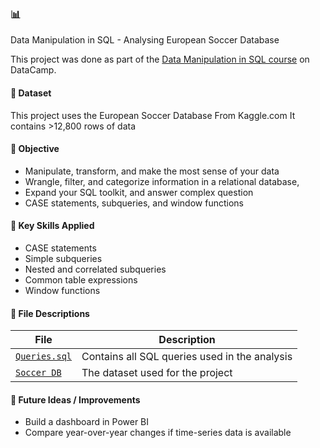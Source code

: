 ### 📊 
Data Manipulation in SQL - Analysing European Soccer Database

This project was done as part of the [Data Manipulation in SQL course](https://www.datacamp.com/completed/statement-of-accomplishment/course/99be9a282a36d7e7c7c4c84ce2a114e343a02039) on DataCamp.  

#### 📁 Dataset
This project uses the European Soccer Database From Kaggle.com
It contains >12,800 rows of data

#### 🎯 Objective
- Manipulate, transform, and make the most sense of your data
- Wrangle, filter, and categorize information in a relational database, 
- Expand your SQL toolkit, and answer complex question
- CASE statements, subqueries, and window functions

#### 🧠 Key Skills Applied
- CASE statements
- Simple subqueries
- Nested and correlated subqueries
- Common table expressions
- Window functions

#### 🧾 File Descriptions
| File | Description |
|------|-------------|
| [`Queries.sql`](https://github.com/nalapalu/SQL_Projects/blob/main/Data%20Manipulation%20in%20SQL%20-%20Analysing%20Football%20database/Queries.sql) | Contains all SQL queries used in the analysis |
| [`Soccer DB`](https://www.kaggle.com/datasets/hugomathien/soccer) | The dataset used for the project |

#### 💭 Future Ideas / Improvements
- Build a dashboard in Power BI  
- Compare year-over-year changes if time-series data is available
